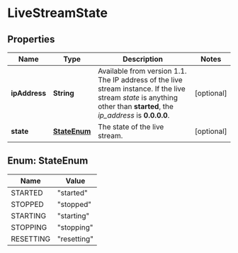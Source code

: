 
# LiveStreamState

## Properties
Name | Type | Description | Notes
------------ | ------------- | ------------- | -------------
**ipAddress** | **String** | Available from version 1.1. The IP address of the live stream instance. If the live stream *state* is anything other than **started**, the *ip_address* is **0.0.0.0**. |  [optional]
**state** | [**StateEnum**](#StateEnum) | The state of the live stream. |  [optional]


<a name="StateEnum"></a>
## Enum: StateEnum
Name | Value
---- | -----
STARTED | &quot;started&quot;
STOPPED | &quot;stopped&quot;
STARTING | &quot;starting&quot;
STOPPING | &quot;stopping&quot;
RESETTING | &quot;resetting&quot;




